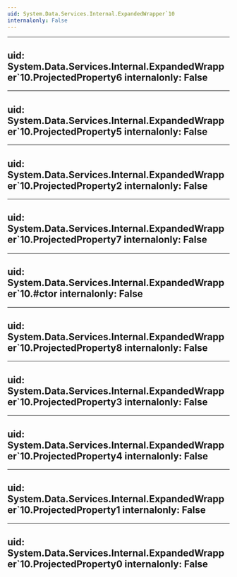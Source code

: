 ```yaml
---
uid: System.Data.Services.Internal.ExpandedWrapper`10
internalonly: False
---
```


---
uid: System.Data.Services.Internal.ExpandedWrapper`10.ProjectedProperty6
internalonly: False
---

---
uid: System.Data.Services.Internal.ExpandedWrapper`10.ProjectedProperty5
internalonly: False
---

---
uid: System.Data.Services.Internal.ExpandedWrapper`10.ProjectedProperty2
internalonly: False
---

---
uid: System.Data.Services.Internal.ExpandedWrapper`10.ProjectedProperty7
internalonly: False
---

---
uid: System.Data.Services.Internal.ExpandedWrapper`10.#ctor
internalonly: False
---

---
uid: System.Data.Services.Internal.ExpandedWrapper`10.ProjectedProperty8
internalonly: False
---

---
uid: System.Data.Services.Internal.ExpandedWrapper`10.ProjectedProperty3
internalonly: False
---

---
uid: System.Data.Services.Internal.ExpandedWrapper`10.ProjectedProperty4
internalonly: False
---

---
uid: System.Data.Services.Internal.ExpandedWrapper`10.ProjectedProperty1
internalonly: False
---

---
uid: System.Data.Services.Internal.ExpandedWrapper`10.ProjectedProperty0
internalonly: False
---
